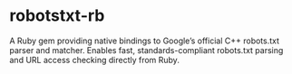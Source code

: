 # robotstxt-rb
A Ruby gem providing native bindings to Google’s official C++ robots.txt parser and matcher. Enables fast, standards-compliant robots.txt parsing and URL access checking directly from Ruby.
